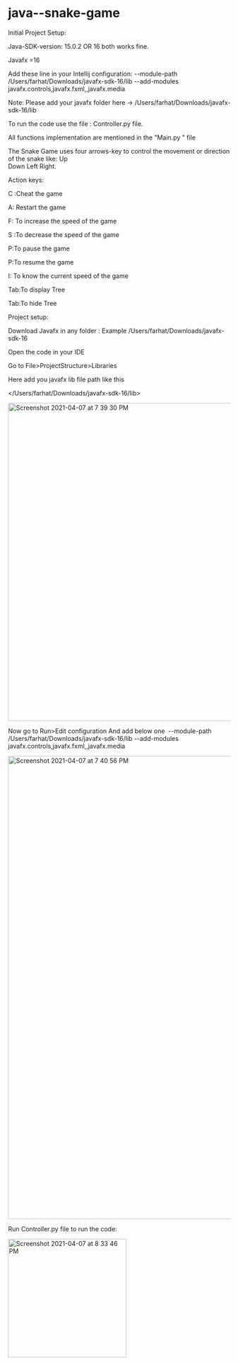 # java--snake-game
Initial Project Setup:

Java-SDK-version: 15.0.2 OR 16 both works fine.

Javafx =16

Add these line in your Intellij configuration:
--module-path /Users/farhat/Downloads/javafx-sdk-16/lib --add-modules javafx.controls,javafx.fxml,,javafx.media

Note:  Please add your javafx folder here -> /Users/farhat/Downloads/javafx-sdk-16/lib

To run the code use the file : Controller.py file.

All functions implementation are mentioned in the "Main.py " file

The Snake Game uses four arrows-key to control the movement or direction of the snake like:
    Up      
    Down
    Left
    Right.


Action keys:

C :Cheat the game 		

A: Restart the game

F: To increase the speed of the game	  

S :To decrease the speed of the game

P:To  pause the game	

P:To resume the game  	

I: To know the current speed of the game

Tab:To display Tree	

Tab:To hide Tree


Project setup:

Download Javafx in any folder : 
Example
/Users/farhat/Downloads/javafx-sdk-16

Open the code in your IDE

Go to File>ProjectStructure>Libraries

Here add you javafx lib file path like this

</Users/farhat/Downloads/javafx-sdk-16/lib>

<img width="719" alt="Screenshot 2021-04-07 at 7 39 30 PM" src="https://user-images.githubusercontent.com/78198509/113964462-67826780-97e0-11eb-9878-60d4a4d776d7.png">


Now go to Run>Edit configuration
And  add below one
 --module-path /Users/farhat/Downloads/javafx-sdk-16/lib --add-modules javafx.controls,javafx.fxml,,javafx.media


<img width="1047" alt="Screenshot 2021-04-07 at 7 40 56 PM" src="https://user-images.githubusercontent.com/78198509/113964503-7b2dce00-97e0-11eb-8ea0-b68a2fa95fc0.png">

Run Controller.py file to run the code:


<img width="268" alt="Screenshot 2021-04-07 at 8 33 46 PM" src="https://user-images.githubusercontent.com/78198509/113964574-96004280-97e0-11eb-97bc-8031c884a433.png">





 
